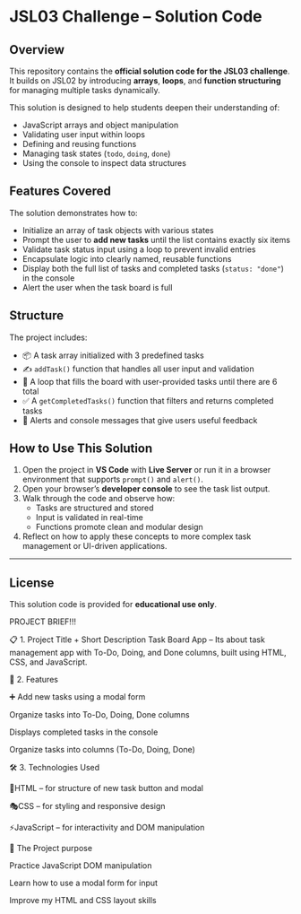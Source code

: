 # JSL03 Challenge – Solution Code

## Overview

This repository contains the **official solution code for the JSL03 challenge**. It builds on JSL02 by introducing **arrays**, **loops**, and **function structuring** for managing multiple tasks dynamically.

This solution is designed to help students deepen their understanding of:

- JavaScript arrays and object manipulation
- Validating user input within loops
- Defining and reusing functions
- Managing task states (`todo`, `doing`, `done`)
- Using the console to inspect data structures

## Features Covered

The solution demonstrates how to:

- Initialize an array of task objects with various states
- Prompt the user to **add new tasks** until the list contains exactly six items
- Validate task status input using a loop to prevent invalid entries
- Encapsulate logic into clearly named, reusable functions
- Display both the full list of tasks and completed tasks (`status: "done"`) in the console
- Alert the user when the task board is full

## Structure

The project includes:

- 📦 A task array initialized with 3 predefined tasks
- ✍️ `addTask()` function that handles all user input and validation
- 🔁 A loop that fills the board with user-provided tasks until there are 6 total
- ✅ A `getCompletedTasks()` function that filters and returns completed tasks
- 💬 Alerts and console messages that give users useful feedback

## How to Use This Solution

1. Open the project in **VS Code** with **Live Server** or run it in a browser environment that supports `prompt()` and `alert()`.
2. Open your browser’s **developer console** to see the task list output.
3. Walk through the code and observe how:
   - Tasks are structured and stored
   - Input is validated in real-time
   - Functions promote clean and modular design
4. Reflect on how to apply these concepts to more complex task management or UI-driven applications.

---

## License

This solution code is provided for **educational use only**.

PROJECT BRIEF!!!

📋 1. Project Title + Short Description
Task Board App – Its about task management app with To-Do, Doing, and Done columns, built using HTML, CSS, and JavaScript.

🚀 2. Features

➕ Add new tasks using a modal form

 Organize tasks into To-Do, Doing, Done columns

 Displays completed tasks in the console

 Organize tasks into columns (To-Do, Doing, Done)

🛠️ 3. Technologies Used

  🎨HTML – for structure of new task button and modal 

  🎭CSS – for styling and responsive design

  ⚡JavaScript – for interactivity and DOM manipulation

  🎯 The Project purpose

Practice JavaScript DOM manipulation

Learn how to use a modal form for input

Improve my HTML and CSS layout skills

